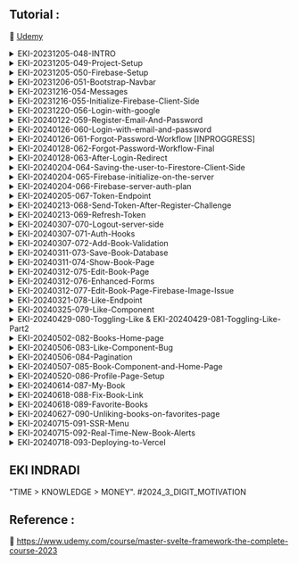 ## Tutorial : 

:link: [Udemy](https://www.udemy.com/course/master-svelte-framework-the-complete-course-2023)


<details>
  <summary>EKI-20231205-048-INTRO</summary>

```sh

# ex :
# https://booklovers-theta.vercel.app/
# usr : ekitest@mail.com
# pas : ekitest1@mail.com

```

</details>

<details>
  <summary>EKI-20231205-049-Project-Setup</summary>

```sh
cd eki-rnd-svelte-sveltekit-2023-part-2
npm create svelte@latest booklovers

Which Svelte app template?
- Sekelton project

Add type checking with TypeScript?
- Yes, using Javascript with JSDoc comments

Select additional options (use arrow keys/space bar)

│  ◻ Add ESLint for code linting
│  ◼ Add Prettier for code formatting
│  ◻ Add Playwright for browser testing
│  ◻ Add Vitest for unit testing
│  ◻ Try out Svelte 5 beta

cd booklovers
npm install
npm run dev -- --open

```

</details>


<details>
  <summary>EKI-20231205-050-Firebase-Setup</summary>

```sh

firebase.google.com -> go to console -> create project 
-> "booklovers" 
-> Enable Google Analytics for this project ->
-> Configure Google Analytics -> Analytics location -> "indonesia"
-> use the default setting for sharing Google Analytics data
-> accept

Authentication -> Get Started 
-> Sign-in method
-> Native providers 
-> Email/Password -> Enable
-> Email/Password -> Email link (passwordless sign-in) -> Disable

Authentication ->
-> Add new provider
-> Additional providers
-> Google -> Enable
-> "SECRET DETAIL IN NOTEPAD"

Build -> Firestore Database
-> Create Database
-> Database ID : (default)
-> Location : asia-southeast2 (Jakarta)
-> Start in production mode

Build -> Storage
-> Start in production mode
-> Cloud Storage location : asia-southeast2
-> Done

Project Overview -> Project settings
-> Service accounts
-> Firebase Admin SDK
-> Admin SDK configuration snippet : Nodejs
-> Copy code paste to notepad  (save)
-> Generate new private key [json]  (save)

Project Overview -> Project settings
-> Service accounts
-> Firebase Admin SDK
-> Manage service account permission (untuk melihat account)

after Generate new private key (json) copy to /booklovers/src/lib/firebase/firebase-secrets.server.json

add .gitignore
src/lib/firebase/firebase-secrets.server.json

```

</details>


<details>
  <summary>EKI-20231206-051-Bootstrap-Navbar</summary>

```sh

npm i -D bootstrap@v5.3.2

```

Nav.svelte
```svelte
copy from 
<!-- https://github.com/phptuts/booklovers -->
<!-- https://pastebin.com/raw/04na96qx -->
```

</details>

<details>
  <summary>EKI-20231216-054-Messages</summary>

```sh
# https://github.com/phptuts/booklovers

# Message Store (copy html)

```

</details>


<details>
  <summary>EKI-20231216-055-Initialize-Firebase-Client-Side</summary>

```sh
-> https://console.firebase.google.com/ 
-> booklovers 
-> click </> (web) 
-> Add Firebase to your web app -> Register app -> 
-> uncheck [Also set up Firebase Hosting for this app]
-> Register app
-> Add Firebase SDK
-> use npm -> npm install firebase

```


copy
```js

const firebaseConfig = {
  apiKey: "xxxxxxxxxxxxxxxxxxxxxxxx",
  authDomain: "xxxxxxxxxxxxxxxxxxxxxxxx",
  projectId: "xxxxxxxxxxxxxxxxxxxxxxxx",
  storageBucket: "xxxxxxxxxxxxxxxxxxxxxxxx",
  messagingSenderId: "xxxxxxxxxxxxxxxxxxxxxxxx",
  appId: "xxxxxxxxxxxxxxxxxxxxxxxx",
  measurementId: "xxxxxxxxxxxxxxxxxxxxxxxx"
};


// copy to booklovers\src\lib\firebase\firebase.client.js

```

copy https://github.com/phptuts/booklovers (Firebase Initialize) to .env

.env
```sh
# update env from js code

PUBLIC_API_KEY=
PUBLIC_AUTH_DOMAIN=
PUBLIC_PROJECT_ID=
PUBLIC_STORAGE_BUCKET=
PUBLIC_MESSAGING_SENDER_ID=
PUBLIC_API_ID=
PUBLIC_MEASUREMENT_ID=
PUBLIC_ERROR_MESSAGE="There was an error, please contact support."

# booklovers\src\lib\firebase\firebase.client.js  update code & npm run dev ,  f12
```


install firebase depedency
```sh
npm i firebase -D

update code firebase.client.js
# booklovers\src\lib\firebase.client.js

```


</details>




<details>
  <summary>EKI-20231220-056-Login-with-google</summary>

```sh

# booklovers\src\lib\components\Auth\LoginWithGoogle.svelte
# booklovers\src\lib\firebase\auth.client.js
# booklovers\src\routes\login\+page.svelte


# FOR CHECK USER LOGIN ACCOUNT (USER UID)
# GO TO
# https://console.firebase.google.com/
#
# -> Booklover -> Authentication 



```

</details>


<details>
  <summary>EKI-20240122-059-Register-Email-And-Password</summary>

```sh

# https://github.com/phptuts/booklovers

# Auth Form https://pastebin.com/raw/VkcLcTVG

create file booklovers\src\lib\components\Auth\AuthForm.svelte


https://console.firebase.google.com/ -> Booklovers -> Authentication -> copy email exist
-> Email paste to ->  -> http://localhost:5173/signup


ERROR HANDLE WITH REDIRECT + NOTIF :

      # booklovers\src\lib\components\Auth\LoginWithGoogle.svelte
			await goto('/'); // fix success login redirect
			return;

      # booklovers\src\routes\signup\+page.svelte
      await goto('/login'); // fix success register redirect login
			return;

      # booklovers\src\routes\signup\+page.svelte
      iff (e.code === 'auth/email-already-in-use') {
				messagesStore.showError('You Have already registered, please log in.');
				await goto('/login');
				return;
			}

			if (e.code === 'auth/weak-password') {
				messagesStore.showError('weak password!, please try again');
				await goto('/signup');
				return;
			}

			if (e.code === 'auth/missing-password') {
				messagesStore.showError('missing password, please try again');
				await goto('/signup');
				return;
			}

			con


```

</details>



<details>
  <summary>EKI-20240126-060-Login-with-email-and-password</summary>

```sh
# https://console.firebase.google.com

# check register/login user pass

```

</details>


<details>
  <summary>EKI-20240126-061-Forgot-Password-Workflow [INPROGGRESS]</summary>

```sh

# http://localhost:5173/forgo-password


# console.log(firebaseConfig) // API KEY ISSUE FOR FORGOT PASSWORD
# https://stackoverflow.com/questions/64343788/firebase-email-link-authentication-leads-to-a-page-that-says-error-encountered
# https://booklovers-1ca99.firebaseapp.com/__/auth/action?mode=resetPassword&oobCode=XWEDWsatBq1iLg4pzGvaouACwSRjt0t5R0OaQgL6BlEAAAGNRT6bsQ&apiKey=&lang=en
# perlu makesure https://console.firebase.google.com -> Auth -> Templates
# expetation : https://test-auth-79dae.firebaseapp.com/__/auth/action?apiKey={yourApiKey}&oobCode={obbCode}&continueUrl={urlParameter}&lang=en
   

```

</details>




<details>
  <summary>EKI-20240128-062-Forgot-Password-Workflow-Final</summary>


FIREBASE - FORGOT PASSWORD - Error encounter, The selected page mode is invalid.

![Screenshot](1_firebase_forgot_password_error_encountered.png)

FIREBASE - FORGOT PASSWORD - Error encounter bug fix

![Screenshot](2_firebase_forgot_password_fix_error_encountered.png)

FIREBASE - FORGOT PASSWORD

![Screenshot](3_firebase_forgot_password_fix_error_encountered_solved.png)


```sh

for customize template  :

firebase console -> authentication -> template -> reset password

```

</details>



<details>
  <summary>EKI-20240128-063-After-Login-Redirect</summary>

```sh

example test custom redirect url : 

- http://localhost:5173/login?redirect=/add -> login with google -> http://localhost:5173/add

example test  default : 

- http://localhost:5173/login -> login with google -> http://localhost:5173

```


</details>


<details>
  <summary>EKI-20240204-064-Saving-the-user-to-Firestore-Client-Side</summary>

```sh

firebase console -> booklovers -> Authentication -> Firestore Database -> Rule

```

default rule
```js

rules_version = '2';

service cloud.firestore {
  match /databases/{database}/documents {
    match /{document=**} {
      allow read, write: if false;
    }
  }
}

```

edit & publish
```js
rules_version = '2';

service cloud.firestore {
  match /databases/{database}/documents {
    match /users/{userId}{
      allow read, write: if request.auth != null && request.auth.uid == userId;
    }
  
    match /{document=**} {
      allow read, write: if false;
    }
  }
}
```

login with google

check after login
```sh

firebase console -> booklovers -> Authentication -> Firestore Database -> Data

```


</details>

<details>
  <summary>EKI-20240204-065-Firebase-initialize-on-the-server</summary>

```sh

npm i firebase-admin -D

```

</details>



<details>
  <summary>EKI-20240204-066-Firebase-server-auth-plan</summary>

![firebase_auth](4_firebase_authentication_serverside.png)

</details>



<details>
  <summary>EKI-20240205-067-Token-Endpoint</summary>


A. how to decrypt/decode firebase token

```sh

1. get token

booklovers\src\routes\+page.svelte

```


```html

<script>
	import { onMount } from 'svelte';
	import { getAuth } from 'firebase/auth';
	// export let data;

	onMount(async () => {
		const token = await getAuth().currentUser?.getIdToken(true);
        console.log(token,'jwt')
	});
</script>


<!-- <h1>Num of users: {data.count}</h1> -->

```


```sh

2. browser f12 console

copy token

3. go https://jwt.io/

decrypt 

algo : SHA256

paste token

```


B. TESTING API

1. download [postman](https://www.postman.com/)

2. test postman

```json
{
  "method" : "POST,
  "url" : "http://localhost:5173/token"
  "request" : {
    "token" : "<your_firebase_token>",
    "email" : "<your_email>"
  }
}

```


3.Success

![Screenshot](5_cookies_from_firebase_token_1.png)

![Screenshot](5_cookies_from_firebase_token_2.png)



</details>


<details>
  <summary>EKI-20240213-068-Send-Token-After-Register-Challenge</summary>

booklovers\src\lib\firebase\auth.client.js
```js

export async function sendJWTToken() {

    // NOTE : GET TOKEN firebase chrome F12 http://localhost:5173/token 
    // (login with google enable generate JWT token)

    const auth = getAuth()
    const user = auth.currentUser;
    if (!user) {
        return;
    }


    const token = await user.getIdToken(true);
    await fetch('/token', {
        method: 'POST',
        body: JSON.stringify({ token, email: user.email }),
    })
}

```

booklovers\src\lib\helpers\route.helper.js
```js

export async function afterLogin(url, userId) {
    const route = url.searchParams.get('redirect') || '/'
    await setUser(userId)
    await sendJWTToken();
    await goto(route);
}

```

```sh

google chrome F12 -> login with google -> network -> GET TOKEN http://localhost:5173/token (payload)


google chrome F12 -> login with google -> application -> cookies -> http://localhost:5173 -> jwt -> copy

go -> https://jwt.io/ -> RS256 -> paste

```

</details>


<details>
  <summary>EKI-20240213-069-Refresh-Token</summary>


booklovers\src\routes\+layout.svelte
```js

	import { onMount } from 'svelte';
	import { sendJWTToken } from '$lib/firebase/auth.client';

	let timerId;

	async function sendServerToken() {

		try {
			await sendJWTToken();
		} catch (error) {
			clearInterval(timerId);
			messagesStore.showError();
			console.log(error);
		}


		return () => {
			clearInterval(timerId);
		}
		
	}

	onMount(async () => {
		try {
			await sendServerToken();
			timerId = setInterval(async ()=> { // automatically refresh token every 5 second
				await sendServerToken();
			}, 1000 * 5 * 1)

		} catch (e) {
			console.log(e);
			messagesStore.showError();
		}
	});

```




```sh

google chrome F12 -> login with google -> network -> GET TOKEN http://localhost:5173/token (payload)


google chrome F12 -> login with google -> application -> cookies -> http://localhost:5173 -> jwt -> check token auto refresh every 5 second

```


booklovers\src\routes\+layout.svelte
```js

	onMount(async () => {
		try {
			await sendServerToken();
			timerId = setInterval(async ()=> { // automatically refresh token every 10 minutes
				await sendServerToken();
			}, 1000 * 10 * 60)

		} catch (e) {
			console.log(e);
			messagesStore.showError();
		}
	});

```


</details>


<details>
  <summary>EKI-20240307-070-Logout-server-side</summary>

akan hit api disvelte, http://localhost:5173/logout untuk delete cookies jwt (network application cookies)

```sh
booklovers\src\routes\logout\+server.js -- create api logout
booklovers\src\lib\firebase\auth.client.js -- export async function logout() 
```


</details>



<details>
  <summary>EKI-20240307-071-Auth-Hooks</summary>

berguna untuk : jika belum login dan membuka halaman lain, maka akan redierct ke halaman login, ketika login berhasil baru akan redirect ke halaman yang dituju seblumnya


```sh

booklovers\src\hooks.server.js

    const protectRoutes = [
        '/add',
        '/edit',
        '/profile',
    ]

    const guessRoutes = [
        '/login',
        '/signup',
        '/forgot-password',
    ]


```

example : 

```sh

http://localhost:5173/add
http://localhost:5173/login?redirect=/add

```


</details>


<details>
  <summary>EKI-20240307-072-Add-Book-Validation</summary>

Add Book Validation Part 1

```sh

https://github.com/phptuts/booklovers

Add Book Form Validation

https://pastebin.com/raw/G8502qBJ


booklovers\src\lib\components\Books\BookForm.svelte

booklovers\src\routes\add\+page.svelte



depedency for validation :
npm i yup -D    



yup documentation :

https://github.com/jquense/yup

https://yup-docs.vercel.app/docs/intro

booklovers\src\lib\validators\book.validator.js


```


Add Book Validation Part 2

```sh

booklovers\src\lib\validators\book.validator.js (schema.validate with error handle)

booklovers\src\routes\add\+page.server.js (validateBook)

booklovers\src\routes\add\+page.svelte (<BookForm {form}/>)

booklovers\src\lib\components\Books\BookForm.svelte (export form & value)


detail commit : 
https://github.com/phptuts/booklovers/commit/2380381bccbe195af8664b8ecdfe88060cb257d8

```

</details>



<details>
  <summary>EKI-20240311-073-Save-Book-Database</summary>

```sh

edit booklovers\src\lib\components\Books\BookForm.svelte

create booklovers\src\lib\firebase\database.server.js

edit booklovers\src\routes\add\+page.server.js

create booklovers\src\lib\firebase\firestorage.server.js

import { PUBLIC_STORAGE_BUCKET } from '$env/static/public'; // from booklovers\.env

booklovers\src\lib\firebase\firestorage.server.js

npm i uuid -D

---- troubleshoot

booklovers\src\lib\validators\book.validator.js << check value
booklovers\src\routes\add\+page.server.js

firebase console -> booklovers -> firebase database 


reference commit : https://github.com/phptuts/booklovers/commit/2c998217d85ef5ccb517a2745668fe6fdaa232e1

add book success url redirect to "http://localhost:5173/book/xxxxxx"


test image public

booklovers\src\routes\+page.svelte
<img src="https://storage.googleapis.com/booklovers-xxx.appspot.com/xxxx" >


image directory
firebase console -> booklovers -> storage

```

</details>

<details>
  <summary>EKI-20240311-074-Show-Book-Page</summary>

```sh

copy : 25 - Show Book page from https://github.com/phptuts/booklovers 

create booklovers\src\routes\book\[id]\+page.svelte

test http://localhost:5173/book/123

create booklovers\src\routes\book\[id]\+page.server.js

test http://localhost:5173/book/9FSN5C9aXhZYlvROer1S

test http://localhost:5173/book/123 -> 404


```


</details>

<details>
  <summary>EKI-20240312-075-Edit-Book-Page</summary>


```sh

create booklovers\src\routes\edit\[id]\+page.server.js
create booklovers\src\routes\edit\[id]\+page.svelte
update booklovers\src\lib\components\Books\BookForm.svelte
update booklovers\src\lib\validators\book.validator.js
update booklovers\src\lib\firebase\firebase.server.js

```

</details>

<details>
  <summary>EKI-20240312-076-Enhanced-Forms</summary>


```sh

update booklovers\src\lib\components\Books\BookForm.svelte

```

</details>


<details>
  <summary>EKI-20240312-077-Edit-Book-Page-Firebase-Image-Issue</summary>


```sh

NOTE : URL NOT CHANGES, UPDATE IMAGE  ALREADY CHANGES, SVELTE IMAGE NOT RELOAD BECAUSE SAME URL

```

example fix : 

```html

 <img src="https://storage.googleapis.com/booklovers-1ca99.appspot.com/pajDUT2qB6dttq4aAA8G7W6VgM53%2F9mGztPMBQG9RvBicDNTd%2Fmain_picture?timestamp=9999999999" > 

 <img src="https://storage.googleapis.com/booklovers-1ca99.appspot.com/pajDUT2qB6dttq4aAA8G7W6VgM53%2F9mGztPMBQG9RvBicDNTd%2Fmain_picture" > 

```


</details>


<details>
  <summary>EKI-20240321-078-Like-Endpoint</summary>


```sh

update booklovers\src\routes\like\[id]\+server.js export async function GET

update booklovers\src\lib\firebase\database.server.js  toggleBookLike

firebase console -> firestore database -> copy 1 books id

update booklovers\src\routes\+page.svelte -> paste book id (for test like) 

# ---------- TEST
# NOTE : like test counter incerement/decrement 1/0 (test by refresh page http://localhost:5173/)
firebase console -> firestore database 
collection = books
{
  ...
  likes : 1 # ->> 0 or 1
  ...
}

collection = user
{
  ...
  bookIds : [  # ->> exist or not exist key []
    "sadasdas",
  ]
  ...
}

# ---------- /TEST
 

```


</details>


<details>
  <summary>EKI-20240325-079-Like-Component</summary>

```sh

https://github.com/phptuts/booklovers/commit/8e60266489d70a1b402ce9a2eeede66cdbb855b7

https://github.com/phptuts/booklovers (Like Component)

create booklovers\src\lib\components\Books\Like.svelte
update booklovers\src\lib\firebase\database.server.js getBook , getUser

-- makesure refresh page home for input

{
  user_id: 'xxxx',
  bookIds: [ 'xxxx' ]
}

update booklovers\src\routes\+page.svelte load
update booklovers\src\routes\book\[id]\+page.svelte book.linkedBook
update booklovers\src\lib\components\Books\Like.svelte

```

</details>


<details>
  <summary>EKI-20240429-080-Toggling-Like & EKI-20240429-081-Toggling-Like-Part2</summary>

```sh

update booklovers\src\lib\components\Books\Like.svelte
update booklovers\static\loading.gif
update booklovers\src\routes\book\[id]\+page.svelte

TEST URL : http://localhost:5173/book/9mGztPMBQG9RvBicDNTd

CLICK MENU TOGGLE : http://localhost:5173/like/9mGztPMBQG9RvBicDNTd


```

</details>


<details>
  <summary>EKI-20240502-082-Books-Home-page</summary>

```sh

booklovers\src\lib\firebase\database.server.js getBooks
booklovers\src\routes\+page.server.js load
booklovers\src\routes\+page.svelte script ul

```

</details>


<details>
  <summary>EKI-20240506-083-Like-Component-Bug</summary>

```sh

EDIT : booklovers\src\lib\components\Books\Like.svelte
TEST WITHOUT LOGIN : http://localhost:5173/book/9mGztPMBQG9RvBicDNTd
TEST WITH LOGIN : http://localhost:5173/book/9mGztPMBQG9RvBicDNTd

```

</details>


<details>
  <summary>EKI-20240506-084-Pagination</summary>

update .env
```sh
PAGE_SIZE=3
```

test makesure input 9 item & test page
```sh
http://localhost:5173/?page=1
http://localhost:5173/?page=2
http://localhost:5173/?page=3
```


```sh
update booklovers\src\lib\firebase\database.server.js
update booklovers\src\routes\+page.server.js
update booklovers\src\routes\+page.svelte
```

</details>


<details>
  <summary>EKI-20240507-085-Book-Component-and-Home-Page</summary>

```sh
https://github.com/phptuts/booklovers
https://pastebin.com/raw/XSRHFTG5

update booklovers\src\routes\+page.svelte
update booklovers\src\lib\components\Books\Book.svelte


```

</details>


<details>
  <summary>EKI-20240520-086-Profile-Page-Setup</summary>

```sh

https://github.com/phptuts/booklovers

https://pastebin.com/raw/Yz59kbdR (profile page)

create booklovers\src\routes\profile\+layout.svelte
create booklovers\src\routes\profile\+page.svelte
create booklovers\src\routes\profile\favorites\+page.svelte


```

</details>


<details>
  <summary>EKI-20240614-087-My-Book</summary>

```sh

updete booklovers\src\lib\firebase\database.server.js getBooksForUser
create booklovers\src\routes\profile\+page.server.js 
update booklovers\src\routes\profile\+page.svelte


```


http://localhost:5173/profile

if get error like this :

```sh
 {
  code: 9,
  details: 'The query requires an index. You can create it here: https://console.firebase.google.com/v1/r/project/booklovers-1ca99/firestore/indexes?create_composite=Ck5wcm9qZWN0cy9ib29rbG92ZXJzLTFjYTk5L2RhdGFiYXNlcy8oZGVmYXVsdCkvY29sbGVjdGlvbkdyb3Vwcy9ib29rcy9pbmRleGVzL18QARoLCgd1c2VyX2lkEAEaDgoKY3JlYXRlZF9hdBACGgwKCF9fbmFtZV9fEAI',
  metadata: Metadata {
    internalRepr: Map(1) { 'x-debug-tracking-id' => [Array] },
    options: {}
  },
  note: 'Exception occurred in retry method that was not classified as transient'
}

https://github.com/phptuts/booklovers/commit/4c8ff7faa11bdc2b1c45898cf258c9c3913b51ec

```

copy and open to new browser (need logic firebase account)

```sh
https://console.firebase.google.com/v1/r/project/booklovers-1ca99/firestore/indexes?create_composite=Ck5wcm9qZWN0cy9ib29rbG92ZXJzLTFjYTk5L2RhdGFiYXNlcy8oZGVmYXVsdCkvY29sbGVjdGlvbkdyb3Vwcy9ib29rcy9pbmRleGVzL18QARoLCgd1c2VyX2lkEAEaDgoKY3JlYXRlZF9hdBACGgwKCF9fbmFtZV9fEAI
```

![alt text](https://github.com/EKI-INDRADI/eki-rnd-svelte-sveltekit-2023-part-2/blob/EKI-20240614-087-My-Book/EKI-20240614-087-My-Book.png?raw=true)

![alt text](https://github.com/EKI-INDRADI/eki-rnd-svelte-sveltekit-2023-part-2/blob/EKI-20240614-087-My-Book/EKI-20240614-087-My-Book_2.png?raw=true)

wait in minutes , if still eror re-try copy and paste url to new browser and save

```sh
https://console.firebase.google.com/v1/r/project/booklovers-1ca99/firestore/indexes?create_composite=Ck5wcm9qZWN0cy9ib29rbG92ZXJzLTFjYTk5L2RhdGFiYXNlcy8oZGVmYXVsdCkvY29sbGVjdGlvbkdyb3Vwcy9ib29rcy9pbmRleGVzL18QARoLCgd1c2VyX2lkEAEaDgoKY3JlYXRlZF9hdBACGgwKCF9fbmFtZV9fEAI
```

![alt text](https://github.com/EKI-INDRADI/eki-rnd-svelte-sveltekit-2023-part-2/blob/EKI-20240614-087-My-Book/EKI-20240614-087-My-Book_3.png?raw=true)


</details>


<details>
  <summary>EKI-20240618-088-Fix-Book-Link</summary>

 update booklovers\src\lib\components\Books\Book.svelte goToBookPage

</details>

<details>
  <summary>EKI-20240618-089-Favorite-Books</summary>

  update booklovers\src\lib\firebase\database.server.js getLikedBooks
  create booklovers\src\routes\profile\favorites\+page.server.js
  update booklovers\src\routes\profile\favorites\+page.svelte
  update booklovers\src\lib\components\Books\Like.svelte stopPropagation

</details>


<details>
  <summary>EKI-20240627-090-Unliking-books-on-favorites-page</summary>

update booklovers\src\lib\components\Books\Like.svelte toggleLike(e)
update booklovers\src\lib\components\Books\Book.svelte on:toggle_like
update booklovers\src\routes\profile\favorites\+page.svelte on:toggle_like={filterUnlinkedBooks}

</details>

<details>
  <summary>EKI-20240715-091-SSR-Menu</summary>

fix menu refresh (flicker) logout/login


create booklovers\src\routes\+layout.server.js
update booklovers\src\routes\+layout.svelte ref booklovers\src\lib\stores\auth.store.js
update booklovers\src\lib\components\Nav.svelte


fix menu without refresh (flicker) logout/login

</details>


<details>
  <summary>EKI-20240715-092-Real-Time-New-Book-Alerts</summary>

https://github.com/phptuts/booklovers

37 - Notify new book alert

https://github.com/phptuts/booklovers/commit/1222cba1250445e36a5b47c281015c82cbeab8ae


copy to booklovers\src\routes\+layout.svelte
update booklovers\src\routes\+layout.svelte  (after sloth)

```html
<div
		class="toast show position-fixed top-0 end-0 m-3"
		role="alert"
		aria-live="assertive"
		aria-atomic="true"
	>
		<div class="toast-header">
			<strong class="me-auto">New Book</strong>
			<button
				type="button"
				class="btn-close"
				data-bs-dismiss="toast"
				aria-label="Close"
			/>
		</div>
		<div class="toast-body">
			Book <a href="/book/REPLACE_ID">REPLACE_TITLE</a> just created!!
		</div>
	</div>
```

https://console.firebase.google.com/ -> firebase database -> rules ->

```sh
rules_version = '2';

service cloud.firestore {
  match /databases/{database}/documents {
    match /users/{userId}{
      allow read, write: if request.auth != null && request.auth.uid == userId;
    }

#---------------this update
    match /books/{bookId} {
      allow read: if true;
      allow write: if false;
    }
#---------------this update
  
    match /{document=**} {
      allow read, write: if false;
    }
  }
}
```

publish


create booklovers\src\lib\stores\book-notify.store.js ref booklovers\src\lib\firebase\firebase.client.js


update booklovers\src\routes\+layout.svelte

</details>



<details>
  <summary>EKI-20240718-093-Deploying-to-Vercel</summary>

.env
```sh
GOOGLE_SERVICE_ACCOUNT=''
```


out folder project
```js
const fs = require('fs');

// Path to your JSON file
const filePath = 'firebase-secrets.server.json';

// Read the file
fs.readFile(filePath, 'utf8', (err, data) => {
    if (err) {
        console.error('Error reading the file:', err);
        return;
    }

    try {
        // Parse the JSON data
        const jsonData = JSON.parse(data);

        // Convert the JSON object to a JSON string
        const jsonString = JSON.stringify(jsonData);

        console.log('JSON String:', jsonString);

        // Optionally, you can save this JSON string to another file or use it as needed
        const outputFilePath = 'str.firebase-secrets.server.json';
        fs.writeFile(outputFilePath, jsonString, (err) => {
            if (err) {
                console.error('Error writing the file:', err);
            } else {
                console.log('JSON string saved to', outputFilePath);
            }
        });
    } catch (parseError) {
        console.error('Error parsing JSON:', parseError);
    }
});
```


update .env
```sh
GOOGLE_SERVICE_ACCOUNT='(copy paste from str.firebase-secrets.server.json)'
```

update booklovers\src\lib\firebase\firebase.server.js
update booklovers\src\lib\firebase\database.server.js

NOTE : update code firebase-secrets.server.json to .env

```sh


npm run build

npm run preview


```

deploy to vercel ready


</details>




## EKI INDRADI

"TIME > KNOWLEDGE > MONEY". #2024_3_DIGIT_MOTIVATION

## Reference : 

:link: https://www.udemy.com/course/master-svelte-framework-the-complete-course-2023


